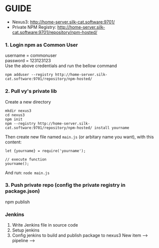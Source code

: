 # GUIDE

* Nexus3: http://home-server.silk-cat.software:9701/
* Private NPM Registry: http://home-server.silk-cat.software:9701/repository/npm-hosted/


### 1. Login npm as Common User

username = commonuser \
password = 123123123 \
Use the above credentials and run the bellow command
```
npm adduser --registry http://home-server.silk-cat.software:9701/repository/npm-hosted/
```

### 2. Pull vy's private lib
Create a new directory
```
mkdir nexus3
cd nexus3
npm init
npm --registry http://home-server.silk-cat.software:9701/repository/npm-hosted/ install yourname
```

Then create new file named `main.js` (or arbitary name you want), with this content:
```
let {yourname} = require('yourname');

// execute function
yourname();
```

And run: `node main.js`

### 3. Push private repo (config the private registry in package.json)
npm publish


### Jenkins

1. Write Jenkins file in source code
2. Setup jenkins
3. Config jenkins to build and publish package to nexus3
    New item --> pipeline --> 
